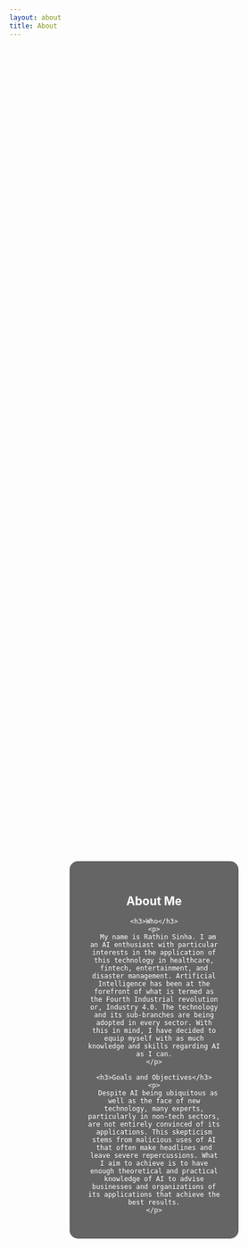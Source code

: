 ```yaml
---
layout: about
title: About
---
```


<div style="background-image: url('assets/images/banners/About-me.jpg'); background-size: cover; background-position: center; height: 90vh; width: 85vw; display: flex; justify-content: center; align-items: center; margin-left: auto; margin-right: auto; width: 60%; padding: 0; overflow: hidden; border-radius: 15px; padding-left: 15px;"> <!-- Reduced padding-left -->
  <div style="background-color: rgba(0, 0, 0, 0.6); padding: 30px; border-radius: 15px; text-align: center; max-width: 600px; color: white;">
    <h2>About Me</h2>
  
    <h3>Who</h3>
    <p>
      My name is Rathin Sinha. I am an AI enthusiast with particular interests in the application of this technology in healthcare, fintech, entertainment, and disaster management. Artificial Intelligence has been at the forefront of what is termed as the Fourth Industrial revolution or, Industry 4.0. The technology and its sub-branches are being adopted in every sector. With this in mind, I have decided to equip myself with as much knowledge and skills regarding AI as I can.
    </p>

    <h3>Goals and Objectives</h3>
    <p>
      Despite AI being ubiquitous as well as the face of new technology, many experts, particularly in non-tech sectors, are not entirely convinced of its applications. This skepticism stems from malicious uses of AI that often make headlines and leave severe repercussions. What I aim to achieve is to have enough theoretical and practical knowledge of AI to advise businesses and organizations of its applications that achieve the best results.
    </p>
  </div>
</div>

